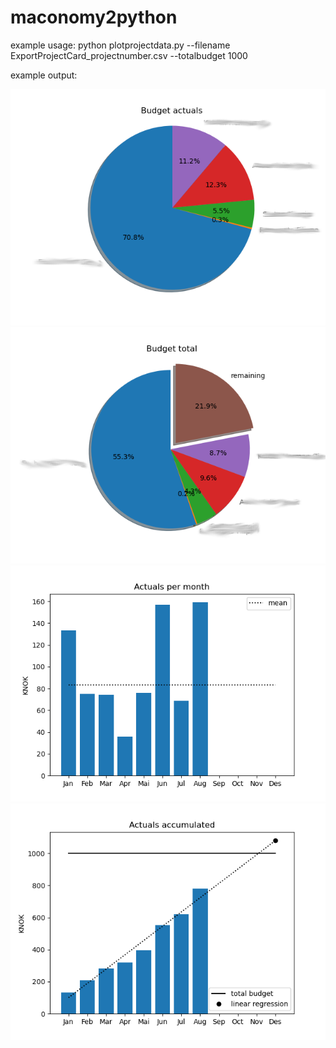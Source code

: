 # maconomy2python

example usage: python plotprojectdata.py --filename ExportProjectCard_projectnumber.csv --totalbudget 1000

example output:

![pie1](pie1.png)
![pie2](pie2.png)
![actuals_per_month](actuals_per_month.png)
![actuals_accumulated](actuals_accumulated.png)
